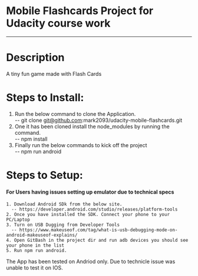 
<h1>Mobile Flashcards Project for Udacity course work </h1>
<hr>

<h1> Description </h1>
<p> A tiny fun game made with Flash Cards </p>

<h1> Steps to Install: </h1>

  1. Run the below command to clone the Application. <br>
   -- git clone git@github.com:mark2093/udacity-mobile-flashcards.git
  2. One it has been cloned install the node_modules by running the command.<br>
   -- npm install
  3. Finally run the below commands to kick off the project <br>
    -- npm run android <br>
    
  <h1> Steps to Setup: </h1>
  <h4> For Users having issues setting up emulator due to technical specs </h4>

    1. Download Android SDk from the below site.
      -- https://developer.android.com/studio/releases/platform-tools
    2. Once you have installed the SDK. Connect your phone to your PC/Laptop
    3. Turn on USB Dugging from Developer Tools
      -- https://www.makeuseof.com/tag/what-is-usb-debugging-mode-on-android-makeuseof-explains/
    4. Open GitBash in the project dir and run adb devices you should see your phone in the list
    5. Run npm run android. 
    
   The App has been tested on Andriod only. Due to technicle issue was unable to test it on IOS.



